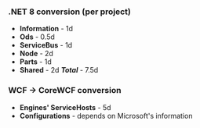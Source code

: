 ### .NET 8 conversion (per project)
- **Information** - 1d
- **Ods** - 0.5d
- **ServiceBus** - 1d
- **Node** - 2d
- **Parts** - 1d
- **Shared** - 2d
***Total*** - 7.5d

### WCF -> CoreWCF conversion
- **Engines' ServiceHosts** - 5d
- **Configurations** - depends on Microsoft's information